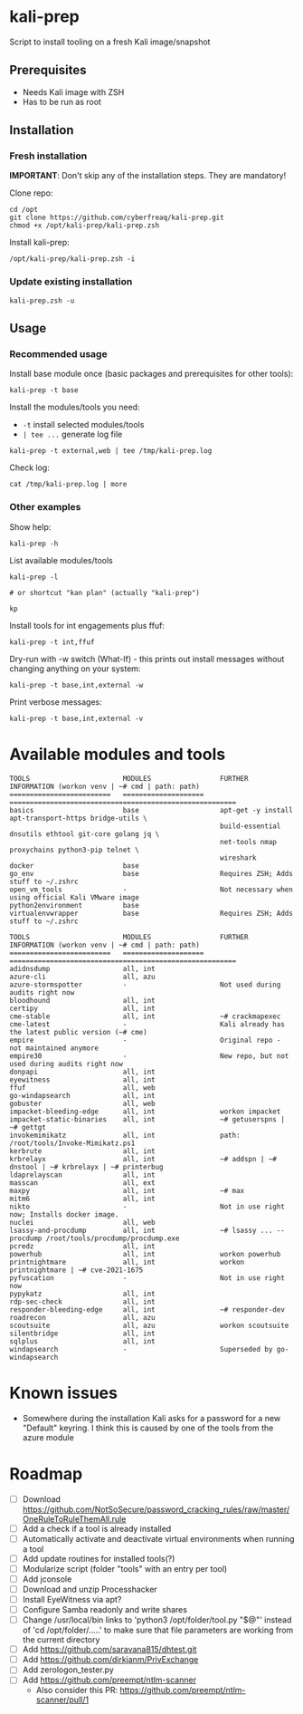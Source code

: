 # kali-prep
Script to install tooling on a fresh Kali image/snapshot

## Prerequisites
- Needs Kali image with ZSH
- Has to be run as root

## Installation  
### Fresh installation
  
**IMPORTANT**: Don't skip any of the installation steps. They are mandatory!  

Clone repo:  
```
cd /opt
git clone https://github.com/cyberfreaq/kali-prep.git
chmod +x /opt/kali-prep/kali-prep.zsh
```

Install kali-prep:
```
/opt/kali-prep/kali-prep.zsh -i
```

### Update existing installation
```
kali-prep.zsh -u
```

## Usage
### Recommended usage
Install base module once (basic packages and prerequisites for other tools):  
```
kali-prep -t base
```

Install the modules/tools you need:
- `-t`        install selected modules/tools
- `| tee ...` generate log file  

```
kali-prep -t external,web | tee /tmp/kali-prep.log
```

Check log:  
```
cat /tmp/kali-prep.log | more
```

### Other examples
Show help:  
```
kali-prep -h
```

List available modules/tools
```
kali-prep -l

# or shortcut "kan plan" (actually "kali-prep") 

kp
```
  
Install tools for int engagements plus ffuf:  
```
kali-prep -t int,ffuf
```
  
Dry-run with -w switch (What-If) - this prints out install messages without changing anything on your system:
```
kali-prep -t base,int,external -w
```

Print verbose messages:  
```
kali-prep -t base,int,external -v
```

# Available modules and tools
```
TOOLS                       MODULES                 FURTHER INFORMATION (workon venv | ~# cmd | path: path)
=========================   ====================    ========================================================
basics                      base                    apt-get -y install apt-transport-https bridge-utils \
                                                    build-essential dnsutils ethtool git-core golang jq \
                                                    net-tools nmap proxychains python3-pip telnet \
                                                    wireshark
docker                      base
go_env                      base                    Requires ZSH; Adds stuff to ~/.zshrc
open_vm_tools               -                       Not necessary when using official Kali VMware image
python2environment          base
virtualenvwrapper           base                    Requires ZSH; Adds stuff to ~/.zshrc

TOOLS                       MODULES                 FURTHER INFORMATION (workon venv | ~# cmd | path: path)
=========================   ====================    ========================================================
adidnsdump                  all, int
azure-cli                   all, azu
azure-stormspotter          -                       Not used during audits right now
bloodhound                  all, int
certipy                     all, int
cme-stable                  all, int                ~# crackmapexec
cme-latest                  -                       Kali already has the latest public version (~# cme)
empire                      -                       Original repo - not maintained anymore
empire30                    -                       New repo, but not used during audits right now
donpapi                     all, int           
eyewitness                  all, int
ffuf                        all, web
go-windapsearch             all, int
gobuster                    all, web
impacket-bleeding-edge      all, int                workon impacket
impacket-static-binaries    all, int                ~# getuserspns | ~# gettgt
invokemimikatz              all, int                path: /root/tools/Invoke-Mimikatz.ps1
kerbrute                    all, int
krbrelayx                   all, int                ~# addspn | ~# dnstool | ~# krbrelayx | ~# printerbug
ldaprelayscan               all, int           
masscan                     all, ext
maxpy                       all, int                ~# max
mitm6                       all, int
nikto                       -                       Not in use right now; Installs docker image.
nuclei                      all, web 
lsassy-and-procdump         all, int                ~# lsassy ... --procdump /root/tools/procdump/procdump.exe
pcredz                      all, int           
powerhub                    all, int                workon powerhub
printnightmare              all, int                workon printnightmare | ~# cve-2021-1675
pyfuscation                 -                       Not in use right now
pypykatz                    all, int 
rdp-sec-check               all, int 
responder-bleeding-edge     all, int                ~# responder-dev
roadrecon                   all, azu 
scoutsuite                  all, azu                workon scoutsuite
silentbridge                all, int 
sqlplus                     all, int
windapsearch                -                       Superseded by go-windapsearch
```

# Known issues
- Somewhere during the installation Kali asks for a password for a new "Default" keyring. I think this is caused by one of the tools from the azure module

# Roadmap
- [ ] Download https://github.com/NotSoSecure/password_cracking_rules/raw/master/OneRuleToRuleThemAll.rule
- [ ] Add a check if a tool is already installed
- [ ] Automatically activate and deactivate virtual environments when running a tool
- [ ] Add update routines for installed tools(?)
- [ ] Modularize script (folder "tools" with an entry per tool)
- [ ] Add jconsole
- [ ] Download and unzip Processhacker
- [ ] Install EyeWitness via apt?
- [ ] Configure Samba readonly and write shares
- [ ] Change /usr/local/bin links to 'python3 /opt/folder/tool.py "$@"' instead of 'cd /opt/folder/.....' to make sure that file parameters are working from the current directory
- [ ] Add https://github.com/saravana815/dhtest.git
- [ ] Add https://github.com/dirkjanm/PrivExchange
- [ ] Add zerologon_tester.py
- [ ] Add https://github.com/preempt/ntlm-scanner
  - Also consider this PR: https://github.com/preempt/ntlm-scanner/pull/1
